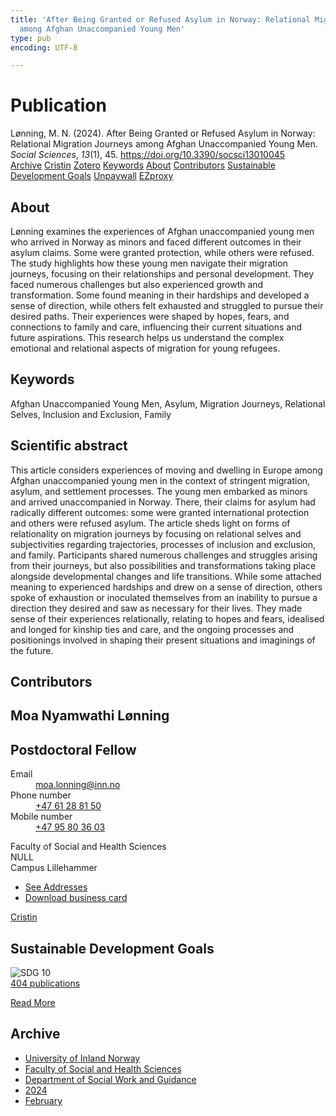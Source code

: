 ```yaml
---
title: 'After Being Granted or Refused Asylum in Norway: Relational Migration Journeys
  among Afghan Unaccompanied Young Men'
type: pub
encoding: UTF-8

---
```

<h1>Publication</h1>
<article id="csl-bib-container-Z3XGL2FL" class="csl-bib-container">
  <div class="csl-bib-body"> <div class="csl-entry">Lønning, M. N. (2024). After Being Granted or Refused Asylum in Norway: Relational Migration Journeys among Afghan Unaccompanied Young Men. <i>Social Sciences</i>, <i>13</i>(1), 45. <a href="https://doi.org/10.3390/socsci13010045">https://doi.org/10.3390/socsci13010045</a></div> </div>
  <div class="csl-bib-buttons">
    <a href="#taxonomy-article-Z3XGL2FL" alt="archive" class="csl-bib-button">Archive</a>
    <a href="https://app.cristin.no/results/show.jsf?id=2242814" alt="Cristin" class="csl-bib-button">Cristin</a>
    <a href="http://zotero.org/groups/5881554/items/Z3XGL2FL" alt="Zotero" class="csl-bib-button">Zotero</a>
    <a href="#keywords-article-Z3XGL2FL" alt="keywords" class="csl-bib-button">Keywords</a>
    <a href="#about-article-Z3XGL2FL" alt="about_pub" class="csl-bib-button">About</a>
    <a href="#contributors-article-Z3XGL2FL" alt="contributors" class="csl-bib-button">Contributors</a>
    <a href="#sdg-article-Z3XGL2FL" alt="sdg" class="csl-bib-button">Sustainable Development Goals</a>
    <a href="https://www.mdpi.com/2076-0760/13/1/45/pdf?version=1704879098" alt="Unpaywall" class="csl-bib-button">Unpaywall</a>
    <a href="https://www.mdpi.com/2076-0760/13/1/45/pdf?version=1704879098" alt="EZproxy" class="csl-bib-button">EZproxy</a>
  </div>
  <div id="csl-bib-meta-container-Z3XGL2FL"></div>
</article>
<div id="csl-bib-meta-Z3XGL2FL" class="csl-bib-meta">
  <article id="about-article-Z3XGL2FL" class="about_pub-article">
    <h1>About</h1>
    Lønning examines the experiences of Afghan unaccompanied young men who arrived in Norway as minors and faced different outcomes in their asylum claims. Some were granted protection, while others were refused. The study highlights how these young men navigate their migration journeys, focusing on their relationships and personal development. They faced numerous challenges but also experienced growth and transformation. Some found meaning in their hardships and developed a sense of direction, while others felt exhausted and struggled to pursue their desired paths. Their experiences were shaped by hopes, fears, and connections to family and care, influencing their current situations and future aspirations. This research helps us understand the complex emotional and relational aspects of migration for young refugees.
  </article>
  <article id="keywords-article-Z3XGL2FL" class="keywords-article">
    <h1>Keywords</h1>
    Afghan Unaccompanied Young Men, Asylum, Migration Journeys, Relational Selves, Inclusion and Exclusion, Family
  </article>
  <article id="abstract-article-Z3XGL2FL" class="abstract-article">
    <h1>Scientific abstract</h1>
    This article considers experiences of moving and dwelling in Europe among Afghan unaccompanied young men in the context of stringent migration, asylum, and settlement processes. The young men embarked as minors and arrived unaccompanied in Norway. There, their claims for asylum had radically different outcomes: some were granted international protection and others were refused asylum. The article sheds light on forms of relationality on migration journeys by focusing on relational selves and subjectivities regarding trajectories, processes of inclusion and exclusion, and family. Participants shared numerous challenges and struggles arising from their journeys, but also possibilities and transformations taking place alongside developmental changes and life transitions. While some attached meaning to experienced hardships and drew on a sense of direction, others spoke of exhaustion or inoculated themselves from an inability to pursue a direction they desired and saw as necessary for their lives. They made sense of their experiences relationally, relating to hopes and fears, idealised and longed for kinship ties and care, and the ongoing processes and positionings involved in shaping their present situations and imaginings of the future.
  </article>
  <article id="contributors-article-Z3XGL2FL" class="contributors-article">
    <h1>Contributors</h1>
    <div class="personas"> <div class="vrtx-hinn-person-card"> <div class="photo"> <i class="lar la-user-circle missing-person"></i> </div> <div class="info"> <hgroup><h1>Moa Nyamwathi Lønning</h1> <h2>Postdoctoral Fellow</h2> </hgroup><dl> <dt>Email</dt> <dd> <a href="mailto:moa.lonning@inn.no">moa.lonning@inn.no</a> </dd> <dt>Phone number</dt> <dd><a href="tel:+4761288150"> +47 61 28 81 50 </a></dd> <dt>Mobile number</dt> <dd><a href="tel:+4795803603"> +47 95 80 36 03 </a></dd> </dl> <p> Faculty of Social and Health Sciences<br> NULL<br> Campus Lillehammer </p> <ul class="vrtx-hinn-links"> <li><a href="https://www.inn.no/english/find-an-employee/moa-lonning.html#vrtx-hinn-addresses">See Addresses</a></li> <li><a href="https://www.inn.no/english/find-an-employee/moa-lonning.html?vrtx=vcf">Download business card</a></li> </ul> </div> </div> <a href="https://app.cristin.no/persons/show.jsf?id=526986" alt="Cristin URL" class="personas-cristin">Cristin</a> </div>
  </article>
  <article id="sdg-article-Z3XGL2FL" class="sdg-article">
    <h1>Sustainable Development Goals</h1>
    <div class="sdg-container"><div id="sdg10" class="sdg">
        <img src="{{< params subfolder >}}images/sdg/sdg10_en.png" class="image" alt="SDG 10">
        <div class="sdg-overlay">
          <a href="/en/archive/?key=?sdg=10#archive" class="sdg-publication-count"><span>404</span> publications</a>
          <p><a href="https://sdgs.un.org/goals/goal10" class="sdg-read-more">Read More</a></p>
        </div>
      </div></div>
  </article>
  <article id="taxonomy-article-Z3XGL2FL" class="taxonomy-article">
    <h1>Archive</h1>
    <ul>
      <li>
        <a href="/en/archive/?key=3DCRN523">University of Inland Norway</a>
      </li>
      <li>
        <a href="/en/archive/?key=IDKFS3MX">Faculty of Social and Health Sciences</a>
      </li>
      <li>
        <a href="/en/archive/?key=CU4VFGCV">Department of Social Work and Guidance</a>
      </li>
      <li>
        <a href="/en/archive/?key=85HRZ8WX">2024</a>
      </li>
      <li>
        <a href="/en/archive/?key=HCBY5JY7">February</a>
      </li>
    </ul>
  </article>
</div>
